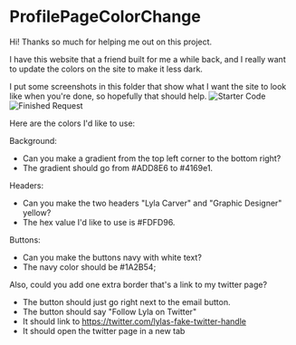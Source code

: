 # ProfilePageColorChange

Hi! Thanks so much for helping me out on this project.

I have this website that a friend built for me a while back,
and I really want to update the colors on the site to make it less dark.

I put some screenshots in this folder that show what I want the site
to look like when you're done, so hopefully that should help.
![Starter Code](https://github.com/HelloTidBytes/ProfilePageColorChange/blob/master/starter_code_desktop.png?raw=true)
![Finished Request](https://github.com/HelloTidBytes/ProfilePageColorChange/blob/master/request_desktop.png?raw=true)

Here are the colors I'd like to use:

Background:

- Can you make a gradient from the top left corner to the bottom right?
- The gradient should go from #ADD8E6 to #4169e1.

Headers:

- Can you make the two headers "Lyla Carver" and "Graphic Designer" yellow?
- The hex value I'd like to use is #FDFD96.

Buttons:

- Can you make the buttons navy with white text?
- The navy color should be #1A2B54;

Also, could you add one extra border that's a link to my twitter page?

- The button should just go right next to the email button.
- The button should say "Follow Lyla on Twitter"
- It should link to https://twitter.com/lylas-fake-twitter-handle
- It should open the twitter page in a new tab
